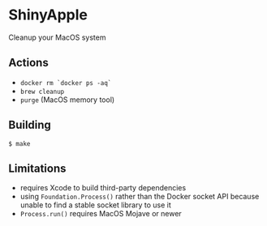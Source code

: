 # ShinyApple

Cleanup your MacOS system

## Actions

*  `` docker rm `docker ps -aq` ``
*  `brew cleanup`
*  `purge` (MacOS memory tool)

## Building

```
$ make
```

## Limitations

*  requires Xcode to build third-party dependencies
*  using `Foundation.Process()` rather than the Docker socket API because unable to find a stable socket library to use it
*  `Process.run()` requires MacOS Mojave or newer

